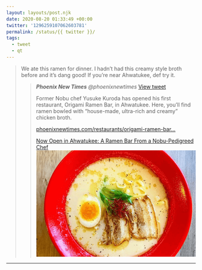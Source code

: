 ```yaml
---
layout: layouts/post.njk
date: 2020-08-20 01:33:49 +00:00
twitter: '1296259107062603781'
permalink: /status/{{ twitter }}/
tags: 
  - tweet
  - qt
---
```


> We ate this ramen for dinner. I hadn’t had this creamy style broth before and it’s dang good! If you’re near Ahwatukee, def try it. 
> 
> > <cite>**Phoenix New Times** @phoenixnewtimes</cite> [View tweet](https://twitter.com/phoenixnewtimes/status/1296129918082977792)
> > 
> > Former Nobu chef Yusuke Kuroda has opened his first restaurant, Origami Ramen Bar, in Ahwatukee. Here, you’ll find ramen bowled with “house-made, ultra-rich and creamy” chicken broth.
> > 
> > [phoenixnewtimes.com/restaurants/origami-ramen-bar…](https://www.phoenixnewtimes.com/restaurants/origami-ramen-bar-nobu-chef-yusuke-kurodas-gives-noodles-the-creamy-broth-treatment-11488479)
> > 
> > [<span>Now Open in Ahwatukee: A Ramen Bar From a Nobu-Pedigreed Chef</span> ![bowl of ramen with creamy broth](/img/_qt/QcyLKmoS.png)](https://www.phoenixnewtimes.com/restaurants/origami-ramen-bar-nobu-chef-yusuke-kurodas-gives-noodles-the-creamy-broth-treatment-11488479)

---

